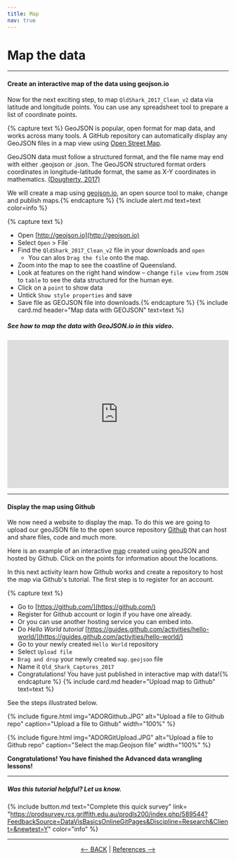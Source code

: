 ```yaml
---
title: Map
nav: true
---
```

# Map the data
----
#### Create an interactive map of the data using geojson.io

Now for the next exciting step, to map `QldShark_2017_Clean_v2` data via latitude and longitude points.  You can use any spreadsheet tool to prepare a list of coordinate points.   

{% capture text %}
GeoJSON is popular, open format for map data, and works across many tools.  A GitHub repository can automatically display any GeoJSON files in a map view using [Open Street Map](https://www.openstreetmap.org).

GeoJSON data must follow a structured format, and the file name may end with either .geojson or .json. The GeoJSON structured format orders coordinates in longitude-latitude format, the same as X-Y coordinates in mathematics. [(Dougherty, 2017)](https://datavizforall.org/convert-geojson.html)

We will create a map using [geojson.io](http://geojson.io), an open source tool to make, change and publish maps.{% endcapture %}
{% include alert.md text=text color=info %}

{% capture text %}
- Open [http://geojson.io](http://geojson.io)
- Select `Open` > File` 
- Find the  `QldShark_2017_Clean_v2` file in your downloads and `open`
    -  You can alos `Drag the file` onto the map.  
- Zoom into the map to see the coastline of Queensland. 
- Look at features on the right hand window – change  `file view`  from  `JSON`  to  `table`  to see the data structured for the human eye. 
- Click on a  `point`  to show data 
- Untick  `Show style properties`  and save
- Save file as GEOJSON file into downloads.{% endcapture %} {% include card.md header="Map data with GEOJSON" text=text %}

##### See how to map the data with GeoJSON.io in this video.

<div style="padding:66.59% 0 0 0;position:relative;"><iframe src="https://player.vimeo.com/video/787446253?h=4655fa0b1b&amp;badge=0&amp;autopause=0&amp;player_id=0&amp;app_id=58479" frameborder="0" allow="autoplay; fullscreen; picture-in-picture" allowfullscreen style="position:absolute;top:0;left:0;width:100%;height:100%;" title="Map a dataset using geojson.io"></iframe></div><script src="https://player.vimeo.com/api/player.js"></script>

----
#### Display the map using Github

We now need a website to display the map.  To do this we are going to upload our geoJSON file to the open source repository [Github](https://github.com/) that can host and share files, code and much more.

Here is an example of an interactive [map](https://github.com/stapletonsl/ClassData2019/blob/master/OzUnis.geojson) created using geoJSON and hosted by Github. Click on the points for information about the locations.

In this next activity learn how Github works and create a repository to host the map via Github's tutorial. The first step is to register for an account.

{% capture text %}
- Go to [https://github.com/](https://github.com/)
- Register for Github account or login if you have one already. 
- Or you can use another hosting service you can embed into.
- Do *Hello World tutorial* [https://guides.github.com/activities/hello-world/](https://guides.github.com/activities/hello-world/)
- Go to your newly created  `Hello World` repository
- Select  `Upload file`
- `Drag and drop`  your newly created  `map.geojson`  file 
- Name it  `Qld_Shark_Captures_2017`
- Congratulations!  You have just published in interactive map with data!{% endcapture %} {% include card.md header="Upload map to Github" text=text %}

See the steps illustrated below.


{% include figure.html img="ADORGithub.JPG" alt="Upload a file to Github repo" caption="Upload a file to Github" width="100%" %}


{% include figure.html img="ADORGitUpload.JPG" alt="Upload a file to Github repo" caption="Select the map.Geojson file" width="100%" %}


**Congratulations! You have finished the Advanced data wrangling lessons!**

----


##### Was this tutorial helpful? Let us know.

{% include button.md text="Complete this quick survey" link= "https://prodsurvey.rcs.griffith.edu.au/prodls200/index.php/589544?FeedbackSource=DataVisBasicsOnlineGitPages&Discipline=Research&Client=&newtest=Y" color="info" %}


----

<p align="center">
  <a href="https://griffithunilibrary.github.io/advanced-data-wrangle-2/content/5-tidy.html"><-- BACK</a> |
  <a href="https://griffithunilibrary.github.io/advanced-data-wrangle-2/content/7-references.html">References --></a>
</p>
